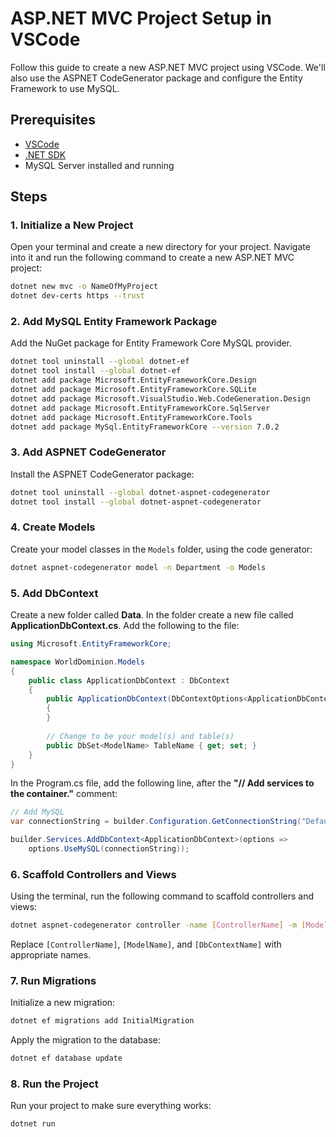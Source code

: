 # ASP.NET MVC Project Setup in VSCode

Follow this guide to create a new ASP.NET MVC project using VSCode. We'll also use the ASPNET CodeGenerator package and configure the Entity Framework to use MySQL.

## Prerequisites

- [VSCode](https://code.visualstudio.com/)
- [.NET SDK](https://dotnet.microsoft.com/download)
- MySQL Server installed and running

## Steps

### 1. Initialize a New Project

Open your terminal and create a new directory for your project. Navigate into it and run the following command to create a new ASP.NET MVC project:

```bash OR powershell
dotnet new mvc -o NameOfMyProject
dotnet dev-certs https --trust
```

### 2. Add MySQL Entity Framework Package

Add the NuGet package for Entity Framework Core MySQL provider.

```bash
dotnet tool uninstall --global dotnet-ef
dotnet tool install --global dotnet-ef
dotnet add package Microsoft.EntityFrameworkCore.Design
dotnet add package Microsoft.EntityFrameworkCore.SQLite
dotnet add package Microsoft.VisualStudio.Web.CodeGeneration.Design
dotnet add package Microsoft.EntityFrameworkCore.SqlServer
dotnet add package Microsoft.EntityFrameworkCore.Tools
dotnet add package MySql.EntityFrameworkCore --version 7.0.2
```

### 3. Add ASPNET CodeGenerator

Install the ASPNET CodeGenerator package:

```bash
dotnet tool uninstall --global dotnet-aspnet-codegenerator
dotnet tool install --global dotnet-aspnet-codegenerator

```

### 4. Create Models

Create your model classes in the `Models` folder, using the code generator:
```bash
dotnet aspnet-codegenerator model -n Department -o Models
```

### 5. Add DbContext

Create a new folder called **Data**. In the folder create a new file called **ApplicationDbContext.cs**. Add the following to the file:
```csharp
using Microsoft.EntityFrameworkCore;

namespace WorldDominion.Models
{
    public class ApplicationDbContext : DbContext
    {
        public ApplicationDbContext(DbContextOptions<ApplicationDbContext> options) : base(options)
        {
        }
        
        // Change to be your model(s) and table(s)
        public DbSet<ModelName> TableName { get; set; }
    }
}
```

In the Program.cs file, add the following line, after the **"// Add services to the container."** comment:
```csharp
// Add MySQL
var connectionString = builder.Configuration.GetConnectionString("Default") ?? throw new InvalidOperationException("Connection string not found.");

builder.Services.AddDbContext<ApplicationDbContext>(options => 
    options.UseMySQL(connectionString));
```

### 6. Scaffold Controllers and Views

Using the terminal, run the following command to scaffold controllers and views:

```bash
dotnet aspnet-codegenerator controller -name [ControllerName] -m [ModelName] -dc [DbContextName] --relativeFolderPath Controllers --useDefaultLayout --referenceScriptLibraries
```

Replace `[ControllerName]`, `[ModelName]`, and `[DbContextName]` with appropriate names.

### 7. Run Migrations

Initialize a new migration:

```bash
dotnet ef migrations add InitialMigration
```

Apply the migration to the database:

```bash
dotnet ef database update
```

### 8. Run the Project

Run your project to make sure everything works:

```bash
dotnet run
```